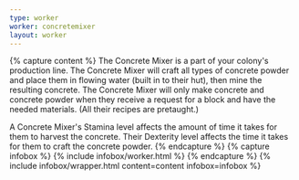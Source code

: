```yaml
---
type: worker
worker: concretemixer
layout: worker
---
```

{% capture content %}
The Concrete Mixer is a part of your colony's production line. The Concrete Mixer will craft all types of concrete powder and place them in flowing water (built in to their hut), then mine the resulting concrete. The Concrete Mixer will only make concrete and concrete powder when they receive a request for a block and have the needed materials. (All their recipes are pretaught.)

A Concrete Mixer's Stamina level affects the amount of time it takes for them to harvest the concrete. Their Dexterity level affects the time it takes for them to craft the concrete powder.
{% endcapture %}
{% capture infobox %}
{% include infobox/worker.html %}
{% endcapture %}
{% include infobox/wrapper.html content=content infobox=infobox %}
